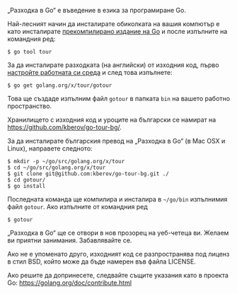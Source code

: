 „Разходка в Go“ е въведение в езика за програмиране Go.

Най-лесният начин да инсталирате обиколката на вашия компютър е като инсталирате
[прекомпилирано издание на Go](https://golang.org/dl/) и после изпълните на командния ред:

	$ go tool tour

За да инсталирате разходката (на английски) от изходния код, първо
[настройте работната си среда](https://golang.org/doc/code.html) и след това изпълнете:

	$ go get golang.org/x/tour/gotour

Това ще създаде изпълним файл `gotour` в папката `bin` на вашето работно пространство.

Хранилището с изходния код и уроците на български се намират на https://github.com/kberov/go-tour-bg/.

За да инсталирате българския превод на „Разходка в Go“ (в Mac OSX и Linux), направете следното:

    $ mkdir -p ~/go/src/golang.org/x/tour
    $ cd ~/go/src/golang.org/x/tour
    $ git clone git@github.com:kberov/go-tour-bg.git ./
    $ cd gotour/
    $ go install

Последната команда ще компилира и инсталира в `~/go/bin` изпълнимия файл `gotour`.
Ако изпълните от командния ред

    $ gotour

„Разходка в Go“ ще се отвори в нов прозорец на уеб-четеца ви.
Желаем ви приятни занимания. Забавлявайте се.

Ако не е упоменато друго, изходният код  се разпространява под лиценз в стил BSD,
който може да бъде намерен във файла LICENSE.

Ако решите да допринесете, следвайте същите указания като в проекта Go:
https://golang.org/doc/contribute.html
